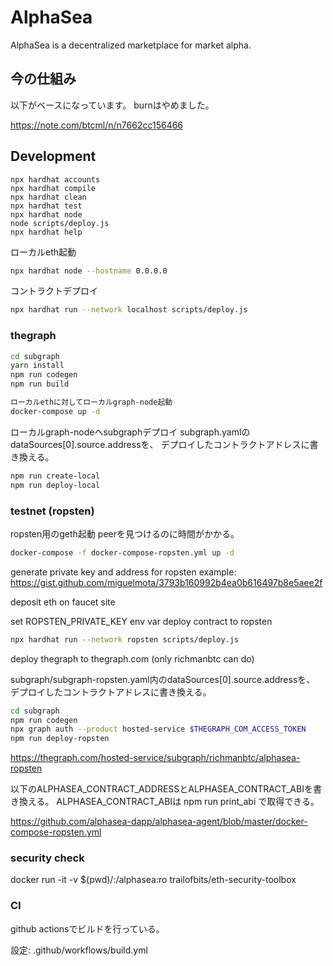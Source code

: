 # AlphaSea

AlphaSea is a decentralized marketplace for market alpha.

## 今の仕組み

以下がベースになっています。
burnはやめました。

https://note.com/btcml/n/n7662cc156466

## Development

```shell
npx hardhat accounts
npx hardhat compile
npx hardhat clean
npx hardhat test
npx hardhat node
node scripts/deploy.js
npx hardhat help
```

ローカルeth起動
```bash
npx hardhat node --hostname 0.0.0.0
```

コントラクトデプロイ
```bash
npx hardhat run --network localhost scripts/deploy.js
```


### thegraph

```bash
cd subgraph
yarn install
npm run codegen
npm run build
```

```bash
ローカルethに対してローカルgraph-node起動
docker-compose up -d
```

ローカルgraph-nodeへsubgraphデプロイ
subgraph.yamlのdataSources[0].source.addressを、
デプロイしたコントラクトアドレスに書き換える。

```bash
npm run create-local
npm run deploy-local
```

### testnet (ropsten)

ropsten用のgeth起動
peerを見つけるのに時間がかかる。

```bash
docker-compose -f docker-compose-ropsten.yml up -d
```

generate private key and address for ropsten
example: https://gist.github.com/miguelmota/3793b160992b4ea0b616497b8e5aee2f

deposit eth on faucet site

set ROPSTEN_PRIVATE_KEY env var
deploy contract to ropsten 

```bash
npx hardhat run --network ropsten scripts/deploy.js
```

deploy thegraph to thegraph.com (only richmanbtc can do)

subgraph/subgraph-ropsten.yaml内のdataSources[0].source.addressを、
デプロイしたコントラクトアドレスに書き換える。

```bash
cd subgraph
npm run codegen
npx graph auth --product hosted-service $THEGRAPH_COM_ACCESS_TOKEN
npm run deploy-ropsten
```

https://thegraph.com/hosted-service/subgraph/richmanbtc/alphasea-ropsten

以下のALPHASEA_CONTRACT_ADDRESSとALPHASEA_CONTRACT_ABIを書き換える。
ALPHASEA_CONTRACT_ABIは npm run print_abi で取得できる。

https://github.com/alphasea-dapp/alphasea-agent/blob/master/docker-compose-ropsten.yml

### security check

docker run -it -v $(pwd)/:/alphasea:ro trailofbits/eth-security-toolbox

### CI

github actionsでビルドを行っている。

設定: .github/workflows/build.yml
